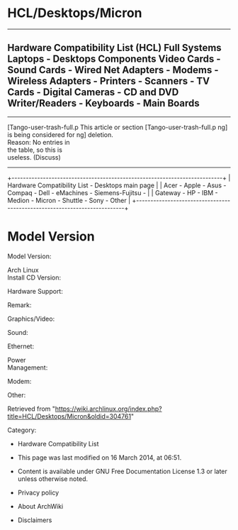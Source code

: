 HCL/Desktops/Micron
===================

  --------------------------------------------------------------------------------------------------------------------------------------------------------------------------------------
  Hardware Compatibility List (HCL)
  Full Systems
  Laptops - Desktops
  Components
  Video Cards - Sound Cards - Wired Net Adapters - Modems - Wireless Adapters - Printers - Scanners - TV Cards - Digital Cameras - CD and DVD Writer/Readers - Keyboards - Main Boards
  --------------------------------------------------------------------------------------------------------------------------------------------------------------------------------------

  ------------------------ ------------------------ ------------------------
  [Tango-user-trash-full.p This article or section  [Tango-user-trash-full.p
  ng]                      is being considered for  ng]
                           deletion.                
                           Reason: No entries in    
                           the table, so this is    
                           useless. (Discuss)       
  ------------------------ ------------------------ ------------------------

+--------------------------------------------------------------------------+
| Hardware Compatibility List - Desktops main page                         |
| Acer - Apple - Asus - Compaq - Dell - eMachines - Siemens-Fujitsu -      |
| Gateway - HP - IBM - Medion - Micron - Shuttle - Sony - Other            |
+--------------------------------------------------------------------------+

Model Version
=============

Model Version:

Arch Linux  
Install CD Version:  

Hardware Support:

Remark:

Graphics/Video:

Sound:

Ethernet:

Power  
Management:  

Modem:

Other:

Retrieved from
"https://wiki.archlinux.org/index.php?title=HCL/Desktops/Micron&oldid=304761"

Category:

-   Hardware Compatibility List

-   This page was last modified on 16 March 2014, at 06:51.
-   Content is available under GNU Free Documentation License 1.3 or
    later unless otherwise noted.
-   Privacy policy
-   About ArchWiki
-   Disclaimers
